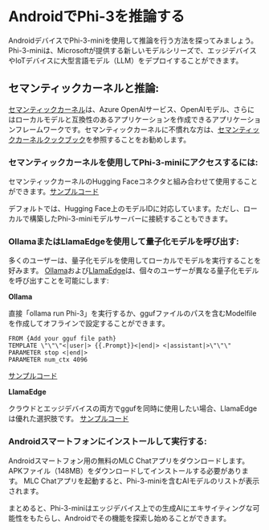 # **AndroidでPhi-3を推論する**

AndroidデバイスでPhi-3-miniを使用して推論を行う方法を探ってみましょう。Phi-3-miniは、Microsoftが提供する新しいモデルシリーズで、エッジデバイスやIoTデバイスに大型言語モデル（LLM）をデプロイすることができます。

## セマンティックカーネルと推論:
[セマンティックカーネル](https://github.com/microsoft/semantic-kernel)は、Azure OpenAIサービス、OpenAIモデル、さらにはローカルモデルと互換性のあるアプリケーションを作成できるアプリケーションフレームワークです。セマンティックカーネルに不慣れな方は、[セマンティックカーネルクックブック](https://github.com/microsoft/SemanticKernelCookBook?WT.mc_id=aiml-138114-kinfeylo)を参照することをお勧めします。

### セマンティックカーネルを使用してPhi-3-miniにアクセスするには:
セマンティックカーネルのHugging Faceコネクタと組み合わせて使用することができます。[サンプルコード](https://github.com/Azure-Samples/Phi-3MiniSamples/tree/main/semantickernel?WT.mc_id=aiml-138114-kinfeylo)

デフォルトでは、Hugging Face上のモデルIDに対応しています。ただし、ローカルで構築したPhi-3-miniモデルサーバーに接続することもできます。

### OllamaまたはLlamaEdgeを使用して量子化モデルを呼び出す:

多くのユーザーは、量子化モデルを使用してローカルでモデルを実行することを好みます。
[Ollama](https://ollama.com/)および[LlamaEdge](https://llamaedge.com)は、個々のユーザーが異なる量子化モデルを呼び出すことを可能にします:

**Ollama**

直接「ollama run Phi-3」を実行するか、ggufファイルのパスを含むModelfileを作成してオフラインで設定することができます。

```
FROM {Add your gguf file path}
TEMPLATE \"\"\"<|user|> {{.Prompt}}<|end|> <|assistant|>\"\"\"
PARAMETER stop <|end|>
PARAMETER num_ctx 4096

```
[サンプルコード](https://github.com/Azure-Samples/Phi-3MiniSamples/tree/main/ollama?WT.mc_id=aiml-138114-kinfeylo)

**LlamaEdge**

クラウドとエッジデバイスの両方でggufを同時に使用したい場合、LlamaEdgeは優れた選択肢です。
[サンプルコード](https://github.com/Azure-Samples/Phi-3MiniSamples/tree/main/wasm?WT.mc_id=aiml-138114-kinfeylo)

### Androidスマートフォンにインストールして実行する:
Androidスマートフォン用の無料のMLC Chatアプリをダウンロードします。
APKファイル（148MB）をダウンロードしてインストールする必要があります。
MLC Chatアプリを起動すると、Phi-3-miniを含むAIモデルのリストが表示されます。

まとめると、Phi-3-miniはエッジデバイス上での生成AIにエキサイティングな可能性をもたらし、Androidでその機能を探索し始めることができます。
